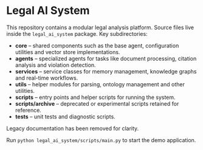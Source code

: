# Legal AI System

This repository contains a modular legal analysis platform. Source files live inside the `legal_ai_system` package. Key subdirectories:

- **core** – shared components such as the base agent, configuration utilities and vector store implementations.
- **agents** – specialized agents for tasks like document processing, citation analysis and violation detection.
- **services** – service classes for memory management, knowledge graphs and real-time workflows.
- **utils** – helper modules for parsing, ontology management and other utilities.
- **scripts** – entry points and helper scripts for running the system.
- **scripts/archive** – deprecated or experimental scripts retained for reference.
- **tests** – unit tests and diagnostic scripts.

Legacy documentation has been removed for clarity.

Run `python legal_ai_system/scripts/main.py` to start the demo application.
